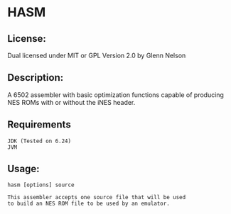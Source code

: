 HASM
============

## License:

Dual licensed under MIT or GPL Version 2.0 by Glenn Nelson

## Description:

A 6502 assembler with basic optimization functions capable of producing NES ROMs with or without the iNES header.

## Requirements

	JDK (Tested on 6.24)
	JVM
	
## Usage:

	hasm [options] source

	This assembler accepts one source file that will be used
	to build an NES ROM file to be used by an emulator.